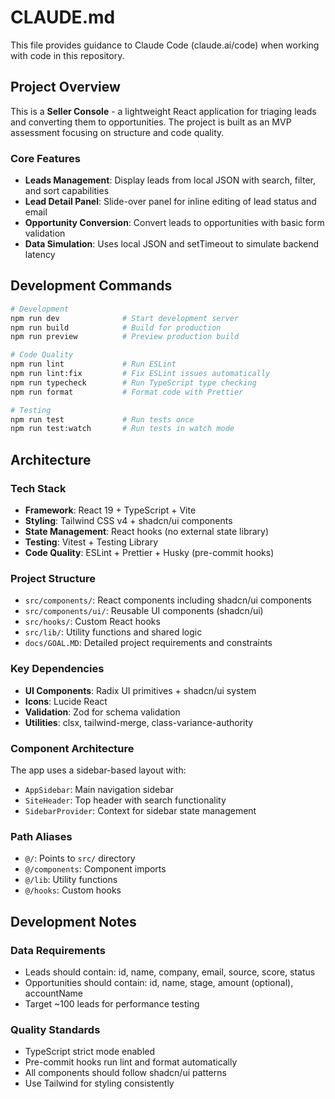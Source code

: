 # CLAUDE.md

This file provides guidance to Claude Code (claude.ai/code) when working with code in this repository.

## Project Overview

This is a **Seller Console** - a lightweight React application for triaging leads and converting them to opportunities. The project is built as an MVP assessment focusing on structure and code quality.

### Core Features
- **Leads Management**: Display leads from local JSON with search, filter, and sort capabilities
- **Lead Detail Panel**: Slide-over panel for inline editing of lead status and email
- **Opportunity Conversion**: Convert leads to opportunities with basic form validation
- **Data Simulation**: Uses local JSON and setTimeout to simulate backend latency

## Development Commands

```bash
# Development
npm run dev              # Start development server
npm run build            # Build for production
npm run preview          # Preview production build

# Code Quality
npm run lint             # Run ESLint
npm run lint:fix         # Fix ESLint issues automatically
npm run typecheck        # Run TypeScript type checking
npm run format           # Format code with Prettier

# Testing
npm run test             # Run tests once
npm run test:watch       # Run tests in watch mode
```

## Architecture

### Tech Stack
- **Framework**: React 19 + TypeScript + Vite
- **Styling**: Tailwind CSS v4 + shadcn/ui components
- **State Management**: React hooks (no external state library)
- **Testing**: Vitest + Testing Library
- **Code Quality**: ESLint + Prettier + Husky (pre-commit hooks)

### Project Structure
- `src/components/`: React components including shadcn/ui components
- `src/components/ui/`: Reusable UI components (shadcn/ui)
- `src/hooks/`: Custom React hooks
- `src/lib/`: Utility functions and shared logic
- `docs/GOAL.MD`: Detailed project requirements and constraints

### Key Dependencies
- **UI Components**: Radix UI primitives + shadcn/ui system
- **Icons**: Lucide React
- **Validation**: Zod for schema validation
- **Utilities**: clsx, tailwind-merge, class-variance-authority

### Component Architecture
The app uses a sidebar-based layout with:
- `AppSidebar`: Main navigation sidebar
- `SiteHeader`: Top header with search functionality
- `SidebarProvider`: Context for sidebar state management

### Path Aliases
- `@/`: Points to `src/` directory
- `@/components`: Component imports
- `@/lib`: Utility functions
- `@/hooks`: Custom hooks

## Development Notes

### Data Requirements
- Leads should contain: id, name, company, email, source, score, status
- Opportunities should contain: id, name, stage, amount (optional), accountName
- Target ~100 leads for performance testing

### Quality Standards
- TypeScript strict mode enabled
- Pre-commit hooks run lint and format automatically
- All components should follow shadcn/ui patterns
- Use Tailwind for styling consistently